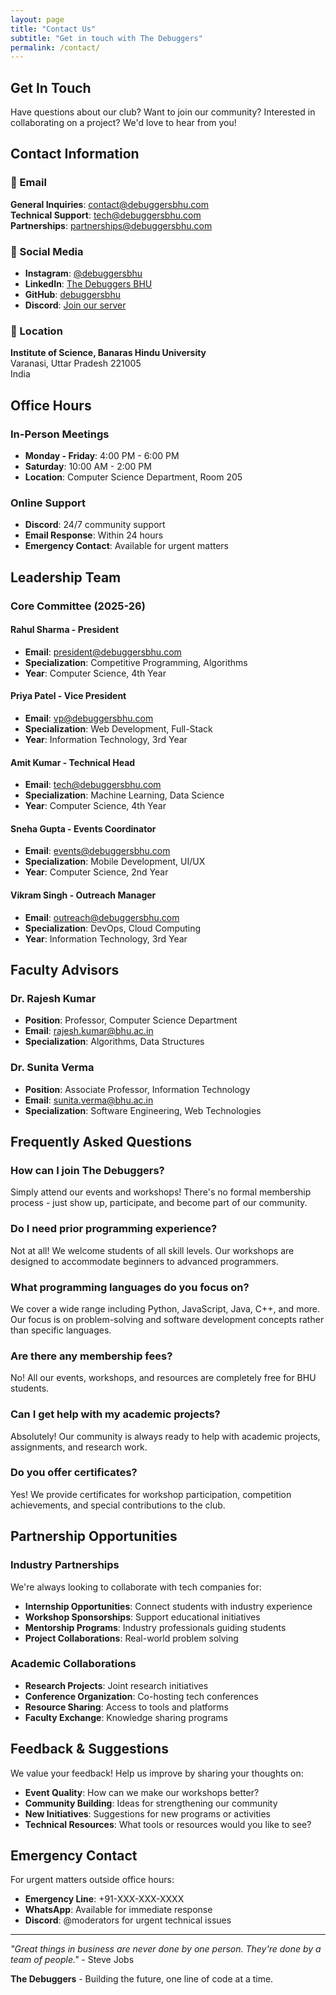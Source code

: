 ```yaml
---
layout: page
title: "Contact Us"
subtitle: "Get in touch with The Debuggers"
permalink: /contact/
---
```


## Get In Touch

Have questions about our club? Want to join our community? Interested in collaborating on a project? We'd love to hear from you!

## Contact Information

### 📧 Email
**General Inquiries**: contact@debuggersbhu.com  
**Technical Support**: tech@debuggersbhu.com  
**Partnerships**: partnerships@debuggersbhu.com

### 📱 Social Media
- **Instagram**: [@debuggersbhu](https://instagram.com/debuggersbhu)
- **LinkedIn**: [The Debuggers BHU](https://linkedin.com/company/debuggersbhu)
- **GitHub**: [debuggersbhu](https://github.com/debuggersbhu)
- **Discord**: [Join our server](https://discord.gg/debuggersbhu)

### 📍 Location
**Institute of Science, Banaras Hindu University**  
Varanasi, Uttar Pradesh 221005  
India

## Office Hours

### In-Person Meetings
- **Monday - Friday**: 4:00 PM - 6:00 PM
- **Saturday**: 10:00 AM - 2:00 PM
- **Location**: Computer Science Department, Room 205

### Online Support
- **Discord**: 24/7 community support
- **Email Response**: Within 24 hours
- **Emergency Contact**: Available for urgent matters

## Leadership Team

### Core Committee (2025-26)

#### Rahul Sharma - President
- **Email**: president@debuggersbhu.com
- **Specialization**: Competitive Programming, Algorithms
- **Year**: Computer Science, 4th Year

#### Priya Patel - Vice President
- **Email**: vp@debuggersbhu.com
- **Specialization**: Web Development, Full-Stack
- **Year**: Information Technology, 3rd Year

#### Amit Kumar - Technical Head
- **Email**: tech@debuggersbhu.com
- **Specialization**: Machine Learning, Data Science
- **Year**: Computer Science, 4th Year

#### Sneha Gupta - Events Coordinator
- **Email**: events@debuggersbhu.com
- **Specialization**: Mobile Development, UI/UX
- **Year**: Computer Science, 2nd Year

#### Vikram Singh - Outreach Manager
- **Email**: outreach@debuggersbhu.com
- **Specialization**: DevOps, Cloud Computing
- **Year**: Information Technology, 3rd Year

## Faculty Advisors

### Dr. Rajesh Kumar
- **Position**: Professor, Computer Science Department
- **Email**: rajesh.kumar@bhu.ac.in
- **Specialization**: Algorithms, Data Structures

### Dr. Sunita Verma
- **Position**: Associate Professor, Information Technology
- **Email**: sunita.verma@bhu.ac.in
- **Specialization**: Software Engineering, Web Technologies

## Frequently Asked Questions

### How can I join The Debuggers?
Simply attend our events and workshops! There's no formal membership process - just show up, participate, and become part of our community.

### Do I need prior programming experience?
Not at all! We welcome students of all skill levels. Our workshops are designed to accommodate beginners to advanced programmers.

### What programming languages do you focus on?
We cover a wide range including Python, JavaScript, Java, C++, and more. Our focus is on problem-solving and software development concepts rather than specific languages.

### Are there any membership fees?
No! All our events, workshops, and resources are completely free for BHU students.

### Can I get help with my academic projects?
Absolutely! Our community is always ready to help with academic projects, assignments, and research work.

### Do you offer certificates?
Yes! We provide certificates for workshop participation, competition achievements, and special contributions to the club.

## Partnership Opportunities

### Industry Partnerships
We're always looking to collaborate with tech companies for:
- **Internship Opportunities**: Connect students with industry experience
- **Workshop Sponsorships**: Support educational initiatives
- **Mentorship Programs**: Industry professionals guiding students
- **Project Collaborations**: Real-world problem solving

### Academic Collaborations
- **Research Projects**: Joint research initiatives
- **Conference Organization**: Co-hosting tech conferences
- **Resource Sharing**: Access to tools and platforms
- **Faculty Exchange**: Knowledge sharing programs

## Feedback & Suggestions

We value your feedback! Help us improve by sharing your thoughts on:
- **Event Quality**: How can we make our workshops better?
- **Community Building**: Ideas for strengthening our community
- **New Initiatives**: Suggestions for new programs or activities
- **Technical Resources**: What tools or resources would you like to see?

## Emergency Contact

For urgent matters outside office hours:
- **Emergency Line**: +91-XXX-XXX-XXXX
- **WhatsApp**: Available for immediate response
- **Discord**: @moderators for urgent technical issues

---

*"Great things in business are never done by one person. They're done by a team of people."* - Steve Jobs

**The Debuggers** - Building the future, one line of code at a time.
